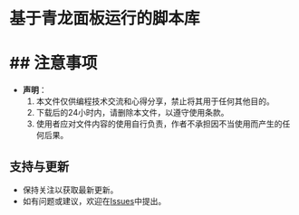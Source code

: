 # 基于青龙面板运行的脚本库



# ## 注意事项

* **声明**：
  1. 本文件仅供编程技术交流和心得分享，禁止将其用于任何其他目的。
  2. 下载后的24小时内，请删除本文件，以遵守使用条款。
  3. 使用者应对文件内容的使用自行负责，作者不承担因不当使用而产生的任何后果。

## 支持与更新

* 保持关注以获取最新更新。
* 如有问题或建议，欢迎在[Issues](https://github.com/20f11c/script/issues)中提出。
